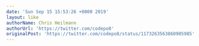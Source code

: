 ```yaml
---
date: 'Sun Sep 15 15:53:26 +0000 2019'
layout: like
authorName: Chris Heilmann
authorUrl: 'https://twitter.com/codepo8'
originalPost: 'https://twitter.com/codepo8/status/1173263563860905985'
---
```

